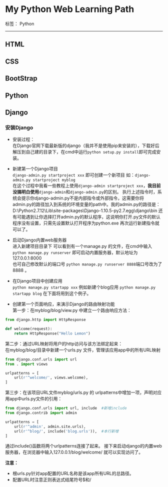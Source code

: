 # My Python Web Learning Path

标签： Python

---
## HTML
## CSS
## BootStrap
## Python
## Django
### 安装Django 
- 安装过程：  
 在Django官网下载最新版的django（我并不是使用pip来安装的），下载好后解压到自己建的目录下，在cmd中运行`python setup.py install`即可完成安装。

- 新建第一个Django项目  
`django-admin.py startproject xxx` 即可创建一个新项目 如：`django-admin.py startproject myblog`  
在这个过程中我看一些教程上使用`django-admin startproject xxx`，**我目前没搞明白使用**`django-admin`和`django-admin.py`的区别。
执行上述指令时，系统会提示你django-admin.py不是内部指令或外部指令，这需要你将admin.py的路径加入到系统的环境变量的path中。我的admin.py的路径是：D:\Python2.7.12\Lib\site-packages\Django-1.10.5-py2.7.egg\django\bin 
还有可能遇到让你选择打开admin.py的默认程序，这说明你打开.py文件的默认程序没有设置，只需先设置默认打开程序为python.exe 再次运行新建指令就可以了。

- 启动Django内置web服务器  
进入新建项目目录下 可以看到有一个manage.py 的文件，在cmd中输入`python manage.py runserver` 即可启动内置服务器，默认地址为 127.0.0.1:8000  
也可自己修改默认的端口号 `python manage.py runserver 8888`端口号改为了8888 。

- 在Django项目中创建应用  
`python manage.py startapp xxx` 例如新建个blog应用 `python manage.py startapp blog` 在下面将用到这个例子。

- 创建第一个页面响应，来演示Django的路由映射功能  
第一步：在myblog/blog/view.py 中建立一个路由响应方法：  

```python
from django.http import HttpResponse

def welcome(request):
    return HttpResponse("Hello Lemon")
```
第二步：通过URL映射将用户的http访问与该方法绑定起来：  
在myblog/blog/目录中新建一个urls.py 文件，管理该应用app中的所有URL映射  

```python
from django.conf.urls import url
from . import views

urlpatterns = [
    url(r'^welcome/', views.welcome),
]
```
第三步：在该项目URL文件myblog/urls.py 的 urlpatterns中增加一项，声明对应用app中urls.py文件的引用：  

```python
from django.conf.urls import url, include  #新增include
from django.contrib import admin

urlpatterns = [
    url(r'^admin', admin.site.urls),
    url(r'^blog/', include('blog.urls')),  #本行新增
]
```
通过include()函数将两个urlpatterns连接了起来。
接下来启动django的内置web服务器，在浏览器中输入127.0.0.1/blog/welcome/ 就可以实现访问了。

**注意：**  
- 根urls.py针对app配置的URL名称是该app所有URL的总路径。  
- 配置URL时注意正则表达式结尾符号$和/  